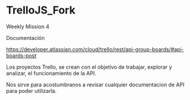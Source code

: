 # TrelloJS_Fork
Weekly Mission 4



Documentación

https://developer.atlassian.com/cloud/trello/rest/api-group-boards/#api-boards-post


Los proyectos Trello, se crean con el objetivo de trabajar, explorar y  analizar, el funcionamiento de la API.

Nos sirve para acostumbranos a revisar cualquier documentacion de API para poder utilizarla.
